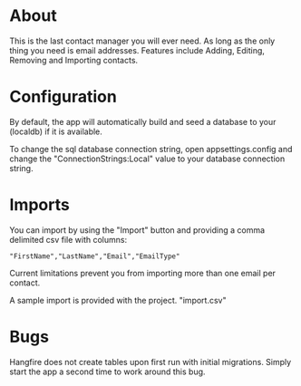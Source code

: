 ﻿# About
This is the last contact manager you will ever need. As long as the only thing you need is email addresses. Features include Adding, Editing, Removing and Importing contacts.

# Configuration
By default, the app will automatically build and seed a database to your (localdb) if it is available.

To change the sql database connection string, open appsettings.config and change the "ConnectionStrings:Local" value to your database connection string.

# Imports
You can import by using the "Import" button and providing a comma delimited csv file with columns:

    "FirstName","LastName","Email","EmailType"

Current limitations prevent you from importing more than one email per contact.

A sample import is provided with the project. "import.csv"

# Bugs
Hangfire does not create tables upon first run with initial migrations. Simply start the app a second time to work around this bug.
